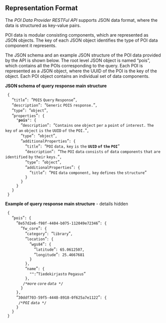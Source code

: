 Representation Format
---------------------

The *POI Data Provider RESTFul API* supports JSON data format, where the
data is structured as key-value pairs.

POI data is modular consisting components, which are represented as JSON
objects. The key of each JSON object identifies the type of POI data
component it represents.

The JSON schema and an example JSON structure of the POI data provided
by the API is shown below. The root level JSON object is named “pois”,
which contains all the POIs corresponding to the query. Each POI is
represented as a JSON object, where the UUID of the POI is the key of
the object. Each POI object contains an individual set of data
components.

**JSON schema of query response main structure**

` {`\
`   `“`title`”`: `“`POIS` `Query` `Response`”`,`\
`   `“`description`”`: `“`Generic` `POIS` `response.`”`,`\
`   `“`type`”`: `“`object`”`,`\
`   `“`properties`”`: {`\
`     "`**`pois`**`": {`\
`       `“`description`”`: `“`Contains` `one` `object` `per` `a` `point`
`of` `interest.` `The` `key` `of` `an` `object` `is` `the` `UUID` `of`
`the` `POI.`”`,`\
`       `“`type`”`: `“`object`”`,`\
`       `“`additionalProperties`”`: {`\
`         `“`title`”`: `“`POI` `data,` `key` `is` `the` **`UUID` `of`
`the` `POI`**”\
`         `“`description`”`: `“`The` `POI` `data` `consists` `of` `data`
`components` `that` `are` `identified` `by` `their` `keys.`”`,`\
`         `“`type`”`: `“`object`”`,`\
`         `“`additionalProperties`”`: {`\
`           `“`title`”`: `“`POI` `data` `component,` `key` `defines`
`the` `structure`”\
`         }`\
`       }`\
`     }`\
`   }`\
` }`

**Example of query response main structure** - details hidden

` {`\
`   `“`pois`”`: {`\
`     `“`8e57d2e6-f98f-4404-b075-112049e72346`”`: {`\
`       `“`fw_core`”`: {`\
`         `“`category`”`: `“`library`”`,`\
`         `“`location`”`: {`\
`           `“`wgs84`”`: {`\
`             `“`latitude`”`: 65.0612507,`\
`             `“`longitude`”`: 25.4667681`\
`           }`\
`         },`\
`         `“`name`”`: {`\
`           "":`“`Tiedekirjasto` `Pegasus`”\
`         },`\
`         /* `*`more` `core` `data`*` */`\
`       }`\
`     },`\
`     `“`30ddf703-59f5-4448-8918-0f625a7e1122`”`: {`\
`       /* `*`POI` `data`*` */`\
`     }`\
`   }`\
` }`